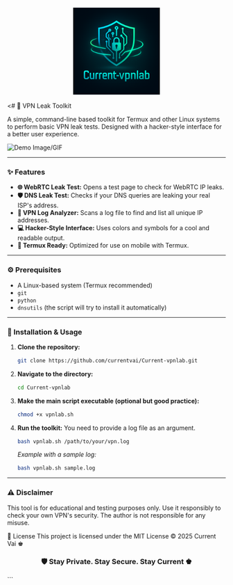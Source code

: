 <p align="center">
  <img src="https://github.com/currentvai/Current-vpnlab/blob/main/assets/logo.png" alt="Current VPN Toolkit Logo" width="200"/>
</p>

<# 🔰 VPN Leak Toolkit

A simple, command-line based toolkit for Termux and other Linux systems to perform basic VPN leak tests. Designed with a hacker-style interface for a better user experience.

![Demo Image/GIF](link_to_your_screenshot.png) <!-- আপনি একটি স্ক্রিনশট তুলে এখানে লিঙ্ক দিতে পারেন -->

---

### ✨ Features

-   **🌐 WebRTC Leak Test:** Opens a test page to check for WebRTC IP leaks.
-   **🛡️ DNS Leak Test:** Checks if your DNS queries are leaking your real ISP's address.
-   **🧠 VPN Log Analyzer:** Scans a log file to find and list all unique IP addresses.
-   **💻 Hacker-Style Interface:** Uses colors and symbols for a cool and readable output.
-   **📱 Termux Ready:** Optimized for use on mobile with Termux.

---

### ⚙️ Prerequisites

-   A Linux-based system (Termux recommended)
-   `git`
-   `python`
-   `dnsutils` (the script will try to install it automatically)

---

### 🚀 Installation & Usage

1.  **Clone the repository:**
    ```bash
    git clone https://github.com/currentvai/Current-vpnlab.git
    ```

2.  **Navigate to the directory:**
    ```bash
    cd Current-vpnlab
    ```

3.  **Make the main script executable (optional but good practice):**
    ```bash
    chmod +x vpnlab.sh
    ```

4.  **Run the toolkit:**
    You need to provide a log file as an argument.
    ```bash
    bash vpnlab.sh /path/to/your/vpn.log
    ```
    *Example with a sample log:*
    ```bash
    bash vpnlab.sh sample.log
    ```

---

### ⚠️ Disclaimer

This tool is for educational and testing purposes only. Use it responsibly to check your own VPN's security. The author is not responsible for any misuse.

🔐 License
This project is licensed under the MIT License
© 2025 Current Vai ♚

<h3 align="center">🛡️ Stay Private. Stay Secure. Stay Current ♚</h3> ```
